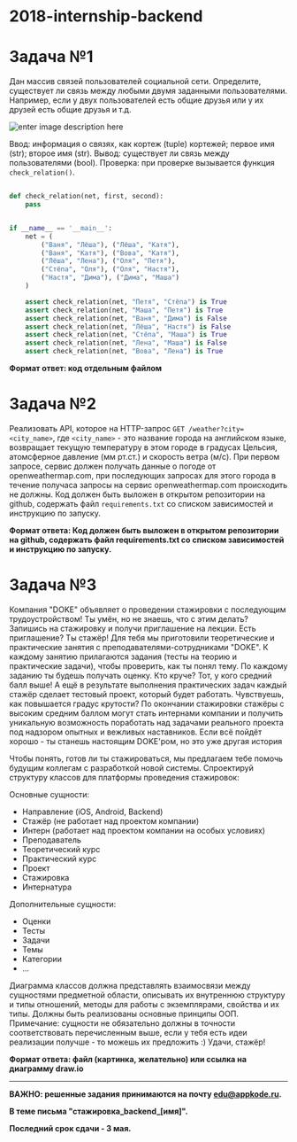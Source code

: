 # 2018-internship-backend

# Задача №1

Дан массив связей пользователей социальной сети. 
Определите, существует ли связь между любыми двумя заданными пользователями.
Например, если у двух пользователей есть общие друзья или у их друзей есть общие друзья и т.д.

![enter image description here](https://lh3.googleusercontent.com/t1E118K3WTaTbuM59a51FW2nixdYXdjcnaBjXWiV6sFJHDM6Nzt3tWaggDkGxpPK2Hx3v9gROzIE "users")

Ввод: информация о связях, как кортеж (tuple) кортежей; первое имя (str); второе имя (str).
Вывод: существует ли связь между пользователями (bool).
Проверка: при проверке вызывается функция `check_relation()`.


```python

def check_relation(net, first, second):
    pass


if __name__ == '__main__':
    net = (
        ("Ваня", "Лёша"), ("Лёша", "Катя"),
        ("Ваня", "Катя"), ("Вова", "Катя"),
        ("Лёша", "Лена"), ("Оля", "Петя"),
        ("Стёпа", "Оля"), ("Оля", "Настя"),
        ("Настя", "Дима"), ("Дима", "Маша")
    )

    assert check_relation(net, "Петя", "Стёпа") is True
    assert check_relation(net, "Маша", "Петя") is True
    assert check_relation(net, "Ваня", "Дима") is False
    assert check_relation(net, "Лёша", "Настя") is False
    assert check_relation(net, "Стёпа", "Маша") is True
    assert check_relation(net, "Лена", "Маша") is False
    assert check_relation(net, "Вова", "Лена") is True
```

**Формат ответ: код отдельным файлом**


# Задача №2

Реализовать API, которое на HTTP-запрос `GET /weather?city=<city_name>`,
где `<city_name>` - это название города на английском языке, 
возвращает текущую температуру в этом городе в градусах Цельсия, атомсферное давление (мм рт.ст.) и скорость ветра (м/c).
При первом запросе, сервис должен получать данные о погоде от openweathermap.com,
при последующих запросах для этого города в течение получаса запросы на сервис openweathermap.com происходить не должны.
Код должен быть выложен в открытом репозитории на github, содержать файл `requirements.txt` со списком зависимостей и инструкцию по запуску.

**Формат ответа: Код должен быть выложен в открытом репозитории на github, содержать файл requirements.txt со списком зависимостей и инструкцию по запуску.**

# Задача №3

Компания "DOKE" объявляет о проведении стажировки с последующим трудоустройством! Ты умён, но не знаешь, что с этим делать?
Запишись на стажировку и получи приглашение на лекции. Есть приглашение? Ты стажёр! Для тебя мы приготовили теоретические и практические занятия с преподавателями-сотрудниками "DOKE". 
К каждому занятию прилагаются задания (тесты на теорию и практические задачи), чтобы проверить, как ты понял тему. По каждому заданию ты будешь получать оценку. Кто круче? Тот, у кого средний балл выше! А ещё в результате выполнения практических задач каждый стажёр сделает тестовый проект, который будет работать. Чувствуешь, как повышается градус крутости?
По окончании стажировки стажёры с высоким средним баллом могут стать интернами компании и получить уникальную возможность поработать над задачами реального проекта под надзором опытных и вежливых наставников.
Если всё пойдёт хорошо - ты станешь настоящим DOKE'ром, но это уже другая история 

Чтобы понять, готов ли ты стажироваться, мы предлагаем тебе помочь будущим коллегам с разработкой новой системы.
Спроектируй структуру классов для платформы проведения стажировок:

Основные сущности:

* Направление (iOS, Android, Backend)
* Cтажёр (не работает над проектом компании)
* Интерн (работает над проектом компании на особых условиях)
* Преподаватель
* Теоретический курс
* Практический курс
* Проект
* Стажировка
* Интернатура

Дополнительные сущности:

* Оценки
* Тесты
* Задачи
* Темы
* Категории
* ...

Диаграмма классов должна представлять взаимосвязи между сущностями предметной области, описывать их внутреннюю структуру и типы отношений, методы для работы с экземплярами, свойства и их типы.
Должны быть реализованы основные принципы ООП.
Примечание: сущности не обязательно должны в точности соответствовать перечисленным выше, если у тебя есть идеи реализации получше - то можешь их предложить :)
Удачи, стажёр!

**Формат ответа: файл (картинка, желательно) или ссылка на диаграмму draw.io**

---

**ВАЖНО: решенные задания принимаются на почту [edu@appkode.ru](mailto:edu@appkode.ru).**

**В теме письма "стажировка_backend_\[имя\]".**

**Последний срок сдачи - 3 мая.**
